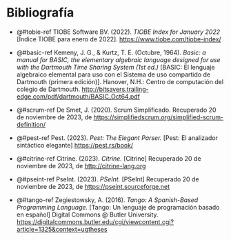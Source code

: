 # Bibliografía
<!-- Con normas APA: -->

<!-- TIOBE Index for January 2022 https://www.tiobe.com/tiobe-index/-->
- @#tobie-ref TIOBE Software BV. (2022). *TIOBE Index for January 2022* [Índice TIOBE para enero de 2022]. https://www.tiobe.com/tiobe-index/

- @#basic-ref Kemeny, J. G., & Kurtz, T. E. (Octubre, 1964). *Basic: a manual for BASIC, the elementary algebraic language designed for use with the Dartmouth Time Sharing System (1st ed.)* [BASIC: El lenguaje algebraico elemental para uso con el Sistema de uso compartido de Dartmouth (primera edición)]. Hanover, N.H.: Centro de computación del colegio de Dartmouth. http://bitsavers.trailing-edge.com/pdf/dartmouth/BASIC_Oct64.pdf

- @#scrum-ref De Smet, J. (2020). Scrum Simplificado. Recuperado 20 de noviembre de 2023, de https://simplifiedscrum.org/simplified-scrum-definition/

- @#pest-ref Pest. (2023). *Pest: The Elegant Parser.* [Pest: El analizador sintáctico elegante] https://pest.rs/book/

- @#citrine-ref Citrine. (2023). *Citrine.* [Citrine] Recuperado 20 de noviembre de 2023, de http://citrine-lang.org

- @#pseint-ref PseInt. (2023). *PSeInt.* [PSeInt] Recuperado 20 de noviembre de 2023, de https://pseint.sourceforge.net

- @#tango-ref Zegiestowsky, A. (2016). *Tango: A Spanish-Based Programming Language.* [Tango: Un lenguaje de programación basado en español] Digital Commons @ Butler University. https://digitalcommons.butler.edu/cgi/viewcontent.cgi?article=1325&context=ugtheses
